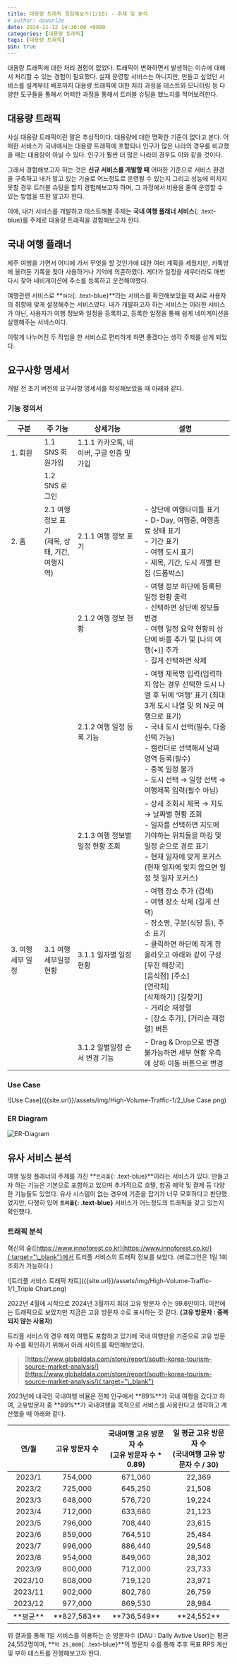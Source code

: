 ```yaml
---
title: 대용량 트래픽 경험해보기(1/10) - 주제 및 분석
# author: dowonl2e
date: 2024-11-12 14:30:00 +0800
categories: [대용량 트래픽]
tags: [대용량 트래픽]
pin: true
---
```


대용량 트래픽에 대한 처리 경험이 없었다. 트래픽이 변화하면서 발생하는 이슈에 대해서 처리할 수 있는 경험이 필요했다. 실제 운영할 서비스는 아니지만, 만들고 싶었던 서비스를 설계부터 배포까지 대용량 트래픽에 대한 처리 과정을 테스트와 모니터링 등 다양한 도구들을 통해서 어떠한 과정을 통해서 트러블 슈팅을 했느지를 적어보려한다.

## **대용량 트래픽**

사실 대용량 트래픽이란 말은 추상적이다. 대용량에 대한 명확한 기준이 없다고 본다. 어떠한 서비스가 국내에서는 대용량 트래픽에 포함되나 인구가 많은 나라의 경우를 비교했을 때는 대용량이 아닐 수 있다. 인구가 훨씬 더 많은 나라의 경우도 이와 같을 것이다.

그래서 경험해보고자 하는 것은 **신규 서비스를 개발할 때** 어떠한 기준으로 서비스 환경을 구축하고 내가 알고 있는 기술로 어느정도로 운영될 수 있는지 그리고 성능에 미치지 못할 경우 트러블 슈팅을 할지 경험해보고자 하며, 그 과정에서 비용을 줄여 운영할 수 있는 방법을 또한 알고자 한다.

이에, 내가 서비스를 개발하고 테스트해볼 주제는 **국내 여행 플래너 서비스**{: .text-blue}를 주제로 대용량 트래픽을 경험해보고자 한다.

## **국내 여행 플래너**

제주 여행을 가면서 어디에 가서 무엇을 할 것인가에 대한 여러 계획을 세웠지만, 카톡방에 올려둔 기록을 찾아 사용하거나 기억에 의존하였다. 게다가 일정을 세우더라도 매번 다시 찾아 네비게이션에 주소를 등록하고 운전해야했다.

여행관련 서비스로 **`여다`{: .text-blue}**라는 서비스를 확인해보았을 때 AI로 사용자의 취향에 맞게 설정해주는 서비스였다. 내가 개발하고자 하는 서비스는 이러한 서비스가 아닌, 사용자가 여행 정보와 일정을 등록하고, 등록한 일정을 통해 쉽게 네이게이션을 실행해주는 서비스이다.

이렇게 나누어진 두 작업을 한 서비스로 편리하게 하면 좋겠다는 생각 주제를 삼게 되었다.

## **요구사항 명세서**

개발 전 초기 버전의 요구사항 명세서를 작성해보았을 때 아래와 같다.

### **기능 정의서**

<table>
  <colgroup>
    <col width="15%" />
    <col width="15%" />
    <col width="30%" />
    <col width="40%" />
  </colgroup>
  <thead>
    <tr class="header">
      <th style="text-align:center">구분</th>
      <th style="text-align:center">주 기능</th>
      <th style="text-align:center">상세기능</th>
      <th style="text-align:center">설명</th>
    </tr>
  </thead>
  <tbody>
    <tr>
      <td markdown="span">1. 회원</td>
      <td markdown="span">1.1 SNS 회원가입</td>
      <td markdown="span">1.1.1 카카오톡, 네이버, 구글 인증 및 가입</td>
      <td markdown="span"></td>
    </tr>
    <tr>
      <td markdown="span"></td>
      <td markdown="span">1.2 SNS 로그인</td>
      <td markdown="span"></td>
      <td markdown="span"></td>
    </tr>
    <tr>
      <td markdown="span">2. 홈</td>
      <td markdown="span">2.1 여행 정보 표기<br/>(제목, 상태, 기간, 여행지역)</td>
      <td markdown="span">2.1.1 여행 정보 표기</td>
      <td markdown="span">
        - 상단에 여행타이틀 표기<br />
        - D-Day, 여행중, 여행종료 상태 표기<br />
        - 기간 표기<br />
        - 여행 도시 표기<br />
        - 제목, 기간, 도시 개별 편집 (드롭박스)
      </td>
    </tr>
    <tr>
      <td markdown="span"></td>
      <td markdown="span"></td>
      <td markdown="span">2.1.2 여행 정보 현황</td>
      <td markdown="span">
        - 여행 정보 하단에 등록된 일정 현황 출력<br />
        - 선택하면 상단에 정보들 변경<br />
        - 여행 일정 요약 현황의 상단에 바를 추가 및 [나의 여행(+)] 추가<br />
        - 길게 선택하면 삭제
      </td>
    </tr>
    <tr>
      <td markdown="span"></td>
      <td markdown="span"></td>
      <td markdown="span">2.1.2 여행 일정 등록 기능</td>
      <td markdown="span">
        - 여행 제목명 입력(입력하지 않는 경우 선택한 도시 나열 후 뒤에 ‘여행’ 표기 (최대 3개 도시 나열 및 외 N곳 여행으로 표기)<br />
        - 국내 도시 선택(필수, 다중 선택 가능)<br />
        - 캘린더로 선택해서 날짜 영역 등록(필수)<br />
        - 중복 일정 불가<br />
        - 도시 선택 → 일정 선택 → 여행제목 입력(필수 아님)
      </td>
    </tr>
    <tr>
      <td markdown="span"></td>
      <td markdown="span"></td>
      <td markdown="span">2.1.3 여행 정보별 일정 현황 조회</td>
      <td markdown="span">
        - 상세 조회시 제목 → 지도 → 날짜별 현황 조회<br />
        - 일자를 선택하면 지도에 가야하는 위치들을 마킹 및 일정 순으로 경로 표기<br />
        - 현재 일자에 맞게 포커스(현재 일자에 맞지 않으면 일정 첫 일자 포커스)
      </td>
    </tr>
    <tr>
      <td markdown="span">3. 여행 세부 일정</td>
      <td markdown="span">3.1 여행 세부일정 현황</td>
      <td markdown="span">3.1.1 일자별 일정 현황</td>
      <td markdown="span">
        - 여행 장소 추가 (검색)<br />
        - 여행 장소 삭제 (길게 선택)<br />
        - 장소명, 구분(식당 등), 주소 표기<br />
        - 클릭하면 하단에 작게 창 올라오고 아래와 같이 구성<br />
            [우진 해장국]<br />
            [음식점] [주소]<br />
            [연락처]<br />
            [삭제하기] [길찾기]<br />
        - 거리순 재정렬<br />
        - [장소 추가], [거리순 재정렬] 버튼
      </td>
    </tr>
    <tr>
      <td markdown="span"></td>
      <td markdown="span"></td>
      <td markdown="span">3.1.2 일별일정 순서 변경 기능</td>
      <td markdown="span">
        - Drag & Drop으로 변경 불가능하면 세부 현황 우측에 상하 이동 버튼으로 변경
      </td>
    </tr>
  </tbody>
</table>

### **Use Case**

![Use Case]({{site.url}}/assets/img/High-Volume-Traffic-1/2_Use Case.png)

### **ER Diagram**

![ER-Diagram]({{site.url}}/assets/img/High-Volume-Traffic-1/3_ER-Diagram.png)

## **유사 서비스 분석**

여행 일정 플래너의 주제를 가진 **`트리플`{: .text-blue}**이라는 서비스가 있다. 만들고자 하는 기능은 기본으로 포함하고 있으며 추가적으로 호텔, 항공 예약 및  결제 등 다양한 기능들도 있었다. 유사 시스템이 없는 경우에 기준을 잡기가 너무 모호하다고 판단했었지만, 다행히 있어 **`트리플`{: .text-blue}** 서비스가 어느정도의 트래픽을 갖고 있는지 확인했다.

### **트래픽 분석**

혁신의 숲([https://www.innoforest.co.kr](https://www.innoforest.co.kr/){:target="\_blank"}에서 트리플 서비스의 트래픽 정보를 보았다. (비로그인은 1일 1회 조회가 가능하다.)

![트리플 서비스 트래픽 차트]({{site.url}}/assets/img/High-Volume-Traffic-1/1_Triple Chart.png)

2022년 4월에 시작으로 2024년 3월까지 최대 고유 방문자 수는 99.6만이다. 이전에는 트래픽으로 보았지만 지금은 고유 방문자 수로 표시하는 것 같다. **(고유 방문자 : 중복되지 않는 사용자)** 

트리플 서비스의 경우 해외 여행도 포함하고 있기에 국내 여행만을 기준으로 고유 방문자 수를 확인하기 위해서 아래 사이트를 확인해보았다.
> [https://www.globaldata.com/store/report/south-korea-tourism-source-market-analysis/](https://www.globaldata.com/store/report/south-korea-tourism-source-market-analysis/){:target="\_blank"}

2023년에 내국인 국내여행 비율은 전체 인구에서 **89%**가 국내 여행을 갔다고 하여, 고유방문자 중 **89%**가 국내여행을 목적으로 서비스를 사용한다고 생각하고 계산했을 때 아래와 같다.

<table>
  <colgroup>
    <col width="20%" />
    <col width="20%" />
    <col width="30%" />
    <col width="30%" />
  </colgroup>
  <thead>
    <tr class="header">
      <th style="text-align:center">연/월</th>
      <th style="text-align:center">고유 방문자 수</th>
      <th style="text-align:center">국내여행 고유 방문자 수<br />(고유 방문자 수 * 0.89)</th>
      <th style="text-align:center">일 평균 고유 방문자 수<br />(국내여행 고유 방문자 수 / 30)</th>
    </tr>
  </thead>
  <tbody>
    <tr>
      <td markdown="span" style="text-align:center">2023/1</td>
      <td markdown="span" style="text-align:center">754,000</td>
      <td markdown="span" style="text-align:center">671,060</td>
      <td markdown="span" style="text-align:center">22,369</td>
    </tr>
    <tr>
      <td markdown="span" style="text-align:center">2023/2</td>
      <td markdown="span" style="text-align:center">725,000</td>
      <td markdown="span" style="text-align:center">645,250</td>
      <td markdown="span" style="text-align:center">21,508</td>
    </tr>
    <tr>
      <td markdown="span" style="text-align:center">2023/3</td>
      <td markdown="span" style="text-align:center">648,000</td>
      <td markdown="span" style="text-align:center">576,720</td>
      <td markdown="span" style="text-align:center">19,224</td>
    </tr>
    <tr>
      <td markdown="span" style="text-align:center">2023/4</td>
      <td markdown="span" style="text-align:center">712,000</td>
      <td markdown="span" style="text-align:center">633,680</td>
      <td markdown="span" style="text-align:center">21,123</td>
    </tr>
    <tr>
      <td markdown="span" style="text-align:center">2023/5</td>
      <td markdown="span" style="text-align:center">796,000</td>
      <td markdown="span" style="text-align:center">708,440</td>
      <td markdown="span" style="text-align:center">23,615</td>
    </tr>
    <tr>
      <td markdown="span" style="text-align:center">2023/6</td>
      <td markdown="span" style="text-align:center">859,000</td>
      <td markdown="span" style="text-align:center">764,510</td>
      <td markdown="span" style="text-align:center">25,484</td>
    </tr>
    <tr>
      <td markdown="span" style="text-align:center">2023/7</td>
      <td markdown="span" style="text-align:center">996,000</td>
      <td markdown="span" style="text-align:center">886,440</td>
      <td markdown="span" style="text-align:center">29,548</td>
    </tr>
    <tr>
      <td markdown="span" style="text-align:center">2023/8</td>
      <td markdown="span" style="text-align:center">954,000</td>
      <td markdown="span" style="text-align:center">849,060</td>
      <td markdown="span" style="text-align:center">28,302</td>
    </tr>
    <tr>
      <td markdown="span" style="text-align:center">2023/9</td>
      <td markdown="span" style="text-align:center">800,000</td>
      <td markdown="span" style="text-align:center">712,000</td>
      <td markdown="span" style="text-align:center">23,733</td>
    </tr>
    <tr>
      <td markdown="span" style="text-align:center">2023/10</td>
      <td markdown="span" style="text-align:center">808,000</td>
      <td markdown="span" style="text-align:center">719,120</td>
      <td markdown="span" style="text-align:center">23,971</td>
    </tr>
    <tr>
      <td markdown="span" style="text-align:center">2023/11</td>
      <td markdown="span" style="text-align:center">902,000</td>
      <td markdown="span" style="text-align:center">802,780</td>
      <td markdown="span" style="text-align:center">26,759</td>
    </tr>
    <tr>
      <td markdown="span" style="text-align:center">2023/12</td>
      <td markdown="span" style="text-align:center">977,000</td>
      <td markdown="span" style="text-align:center">869,530</td>
      <td markdown="span" style="text-align:center">28,984</td>
    </tr>
  </tbody>
  <tfooter>
    <tr>
      <td markdown="span" style="text-align:center">**평균**</td>
      <td markdown="span" style="text-align:center">**827,583**</td>
      <td markdown="span" style="text-align:center">**736,549**</td>
      <td markdown="span" style="text-align:center">**24,552**</td>
    </tr>
  </tfooter>
</table>

위 결과를 통해 1일 서비스를 이용하는 순 방문자수 (DAU : Daily Avtive User)는 평균 24,552명이며, **`약 25,000`{: .text-blue}**의 방문자 수를 통해 추후 목표 RPS 계산 및 부하 테스트를 진행해보고자 한다.